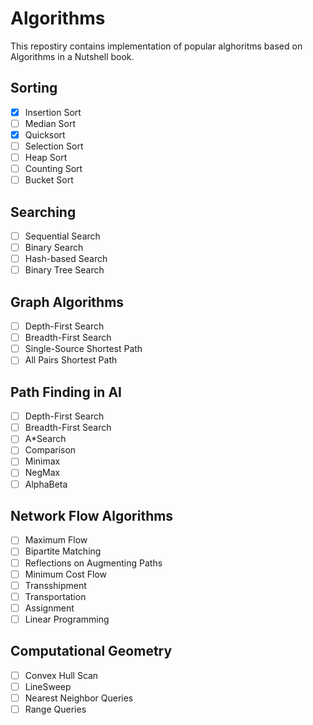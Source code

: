 # Algorithms

This repostiry contains implementation of popular alghoritms based on Algorithms in a Nutshell book.

## Sorting

- [x] Insertion Sort
- [ ] Median Sort
- [x] Quicksort
- [ ] Selection Sort
- [ ] Heap Sort
- [ ] Counting Sort
- [ ] Bucket Sort 

## Searching

- [ ] Sequential Search
- [ ] Binary Search
- [ ] Hash-based Search
- [ ] Binary Tree Search

## Graph Algorithms

- [ ] Depth-First Search
- [ ] Breadth-First Search
- [ ] Single-Source Shortest Path
- [ ] All Pairs Shortest Path 

## Path Finding in AI

- [ ] Depth-First Search
- [ ] Breadth-First Search
- [ ] A*Search
- [ ] Comparison
- [ ] Minimax
- [ ] NegMax
- [ ] AlphaBeta 

## Network Flow Algorithms

- [ ] Maximum Flow
- [ ] Bipartite Matching
- [ ] Reflections on Augmenting Paths
- [ ] Minimum Cost Flow
- [ ] Transshipment
- [ ] Transportation
- [ ] Assignment
- [ ] Linear Programming 

## Computational Geometry

- [ ] Convex Hull Scan
- [ ] LineSweep
- [ ] Nearest Neighbor Queries
- [ ] Range Queries